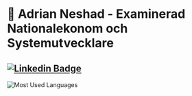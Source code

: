 # 👋 Adrian Neshad - Examinerad Nationalekonom och Systemutvecklare

[![Linkedin Badge](https://img.shields.io/badge/-LinkedIn-blue?style=flat&logo=Linkedin&logoColor=white&link=https://linkedin.com/in/adrian-neshad)](https://linkedin.com/in/adrian-neshad)
---
![Most Used Languages](https://github-readme-stats.vercel.app/api/top-langs/?username=AdrianNeshad&layout=compact)
